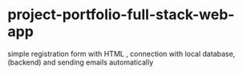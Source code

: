 # project-portfolio-full-stack-web-app
simple registration form with HTML , connection with local database, (backend) and sending emails automatically 
